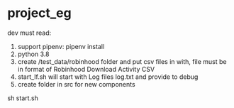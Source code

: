 # project_eg


dev must read:

1. support pipenv: pipenv install
2. python 3.8
3. create /test_data/robinhood folder and put csv files in with, file must be in format of Robinhood Download Activity CSV
4. start_lf.sh will start with Log files log.txt and provide to debug
5. create folder in src for new components

sh start.sh